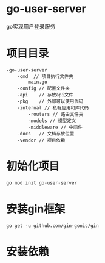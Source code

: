 # go-user-server
go实现用户登录服务

# 项目目录
```text
-go-user-server
    -cmd  // 项目执行文件夹
        main.go
    -config // 配置文件夹
    -api    // 存放api文件
    -pkg    // 外部可以使用代码
    -internal // 私有应用和库代码
        -routers // 路由文件夹
        -models // 模型定义
        -middleware // 中间件
    -docs   // 文档存放位置
    -vendor // 项目依赖
```

# 初始化项目
```shell
go mod init go-user-server
```

# 安装gin框架
```shell
go get -u github.com/gin-gonic/gin
```

# 安装依赖





